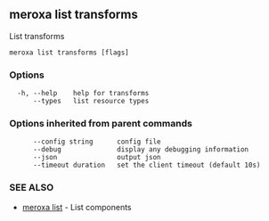 ## meroxa list transforms

List transforms

```
meroxa list transforms [flags]
```

### Options

```
  -h, --help    help for transforms
      --types   list resource types
```

### Options inherited from parent commands

```
      --config string      config file
      --debug              display any debugging information
      --json               output json
      --timeout duration   set the client timeout (default 10s)
```

### SEE ALSO

* [meroxa list](meroxa_list.md)	 - List components

